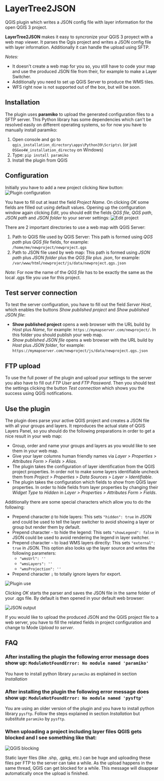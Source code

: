 # LayerTree2JSON

QGIS plugin which writes a JSON config file with layer information for the open QGIS 3 project.

**LayerTree2JSON** makes it easy to syncronize your QGIS 3 proyect with a web map viewer. It parses the Qgis project and writes a JSON config file with layer information. Additionally it can handle the upload using SFTP.

*Notes:*

- It doesn't create a web map for you so, you still have to code your map and use the produced JSON file from their, for example to make a Layer Switcher.
- Additionally you need to set up QGIS Server to produce the WMS tiles.
- WFS right now is not supported out of the box, but will be soon.

## Installation
The plugin uses **paramiko** to upload the generated configuration files to a SFTP server. This Python library has some dependencies which can't be resolved easily on different operating systems, so for now you have to manually install paramiko:
1. Open console and go to `qgis_installation_directory\apps\Python39\Scripts\` (or just `OSGeo4W_installation_directoy` on Windows)
2. Type: `pip install paramiko`
3. Install the plugin from QGIS

## Configuration

Initially you have to add a new project clicking _New_ button:
![Plugin configuration](docs/new_project.png)

You have to fill out at least the field *Project Name*. On clicking *OK* some fields are filled out using default values. Opening up the configuration window again clicking *Edit*, you should edit the fields *QGS file*, *QGS path*, *JSON path* and *JSON folder* to your server settings:
![Edit project](docs/edit_project.png)

There are 2 important directories to use a web map with QGIS Server:

1. Path to QGIS file used by QGIS Server: This path is formed using *QGS path* plus *QGS file* fields, for example: `/home/me/newproject/newproject.qgs`
2. Path to JSON file used by web map: This path is formed using *JSON path* plus *JSON folder* plus the *QGS file* plus *.json*, for example: `/var/www/html/newproject/js/data/newproject.qgs.json`

*Note:* For now the name of the *QGS file* has to be exactly the same as the local .qgs file you use for this project.

## Test server connection

To test the server configuration, you have to fill out the field *Server Host*, which enables the buttons *Show published project* and *Show published JSON file*:

- **Show published project** opens a web browser with the URL build by *Host* plus *Name*, for example: `https://mymapserver.com/newproject/`. In this folder you should publish your web map.
- *Show published JSON file* opens a web browser with the URL build by *Host* plus *JSON folder*, for example: `https://mymapserver.com/newproject/js/data/newproject.qgs.json`

## FTP upload

To use the full power of the plugin and upload your settings to the server you also have to fill out *FTP User* and *FTP Password*. Then you should test the settings clicking the button *Test connection* which shows you the success using QGIS notifications.

## Use the plugin

The plugin does parse your active QGIS project and creates a JSON file with all your groups and layers. It reproduces the actual state of QGIS Layers Panel, so you should do the following preparations in order to get a nice result in your web map:

- Group, order and name your groups and layers as you would like to see them in your web map.
- Give your layer columns human friendly names via *Layer > Properties > Attributes Form > Fields > Alias*.
- The plugin takes the configuration of layer identification from the QGIS project properties. In order not to make some layers identifiable uncheck them from *Project > Properties > Data Sources > Layer > Identifiable*.
- The plugin takes the configuration which fields to show from QGIS layer properties. In order to hide fields from layer properties by changing their *Widget Type* to *Hidden* in *Layer > Properties > Attributes Form > Fields*.

Additionally there are some special characters which allow you to do the following:
- Prepend character `@` to hide layers: This sets `"hidden": true` in JSON and could be used to tell the layer switcher to avoid showing a layer or group but render them by default.
- Prepend character `~` to hide the legend: This sets `"showLegend": false` in JSON could be used to avoid rendering the legend in layer switcher.
- Prepend character `¬` to load WMS layers directly: This sets `"external": true` in JSON. This option also looks up the layer source and writes the following parameters:
    - `"wmsUrl": ''`
    - `"wmsLayers": ''`
    - `"wmsProjection": ''`
- Prepend character `¡` to totally ignore layers for export.
    
![Plugin use](docs/use_plugin.png)

Clicking *OK* starts the parser and saves the JSON file in the same folder of your .qgs file. By default is then opened in your default web browser:

![JSON output](docs/json_file.png)

If you would like to upload the produced JSON and the QGIS project file to a web server, you have to fill the related fields in project configuration and change to Mode *Upload to server*.

## FAQ

### After installing the plugin the following error message does show up: `ModuleNotFoundError: No module named 'paramiko'`

You have to install python library `paramiko` as explained in section *Installation*

### After installing the plugin the following error message does show up: `ModuleNotFoundError: No module named 'pysftp'`

You are using an older version of the plugin and you have to install python library `pysftp`. Follow the steps explained in section *Installation* but substitute `paramiko` by `pysftp`.

### When uploading a project including layer files QGIS gets blocked and I see something like that:

![QGIS blocking](docs/uploading_huge_files.png)

Static layer files (like .shp, .gpkg, etc.) can be huge and uploading these files per FTP to the server can take a while. As the upload happens in the same thread, QGIS can get blocked for a while. This message will disappear automatically once the upload is finished.
